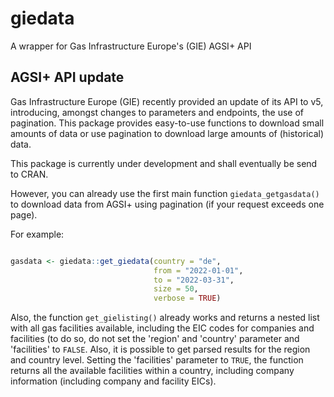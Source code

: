 # giedata
A wrapper for Gas Infrastructure Europe's (GIE) AGSI+ API

## AGSI+ API update
Gas Infrastructure Europe (GIE) recently provided an update of its API to v5, introducing, amongst changes to parameters and endpoints, the use of pagination. This package provides easy-to-use functions to download small amounts of data or use pagination to download large amounts of (historical) data.

This package is currently under development and shall eventually be send to CRAN.

However, you can already use the first main function `giedata_getgasdata()` to download data from AGSI+ using pagination (if your request exceeds one page).

For example:

```r

gasdata <- giedata::get_giedata(country = "de",
                                from = "2022-01-01",
                                to = "2022-03-31",
                                size = 50,
                                verbose = TRUE)

```

Also, the function `get_gielisting()` already works and returns a nested list with all gas facilities available, including the EIC codes for companies and facilities (to do so, do not set the 'region' and 'country' parameter and 'facilities' to `FALSE`. Also, it is possible to get parsed results for the region and country level. Setting the 'facilities' parameter to `TRUE`, the function returns all the available facilities within a country, including company information (including company and facility EICs).


